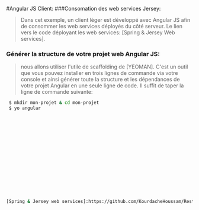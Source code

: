 #Angular JS Client:
###Consomation des web services Jersey:

> Dans cet exemple, un client léger est développé avec Angular JS afin de consommer les web services
> déployés du côté serveur. Le lien vers le code déployant les web services:
> [Spring & Jersey Web services].
	

### Générer la structure de votre projet web Angular JS: 
> nous allons utiliser l'utile de scaffolding de [YEOMAN]. C'est un outil que vous pouvez installer 
> en trois lignes de commande via votre console et ainsi générer toute la structure et les dépendances 
> de votre projet Angular en une seule ligne de code. Il suffit de taper la ligne de commande suivante:
```sh
 $ mkdir mon-projet & cd mon-projet
 $ yo angular

















[Spring & Jersey web services]:https://github.com/KourdacheHoussam/RestBookmarkManager/tree/master/RestBookmarkManager

